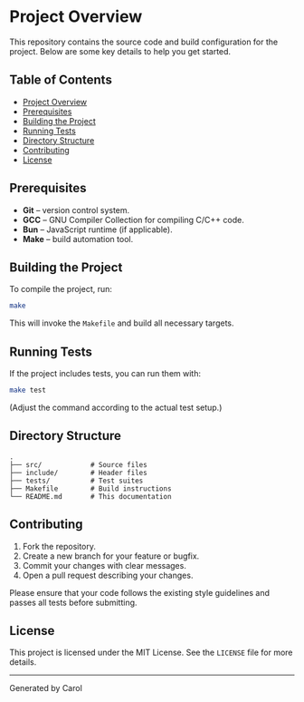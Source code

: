 # Project Overview

This repository contains the source code and build configuration for the project. Below are some key details to help you get started.

## Table of Contents

- [Project Overview](#project-overview)
- [Prerequisites](#prerequisites)
- [Building the Project](#building-the-project)
- [Running Tests](#running-tests)
- [Directory Structure](#directory-structure)
- [Contributing](#contributing)
- [License](#license)

## Prerequisites

- **Git** – version control system.
- **GCC** – GNU Compiler Collection for compiling C/C++ code.
- **Bun** – JavaScript runtime (if applicable).
- **Make** – build automation tool.

## Building the Project

To compile the project, run:

```sh
make
```

This will invoke the `Makefile` and build all necessary targets.

## Running Tests

If the project includes tests, you can run them with:

```sh
make test
```

(Adjust the command according to the actual test setup.)

## Directory Structure

```
.
├── src/            # Source files
├── include/        # Header files
├── tests/          # Test suites
├── Makefile        # Build instructions
└── README.md       # This documentation
```

## Contributing

1. Fork the repository.
2. Create a new branch for your feature or bugfix.
3. Commit your changes with clear messages.
4. Open a pull request describing your changes.

Please ensure that your code follows the existing style guidelines and passes all tests before submitting.

## License

This project is licensed under the MIT License. See the `LICENSE` file for more details.

---
Generated by Carol